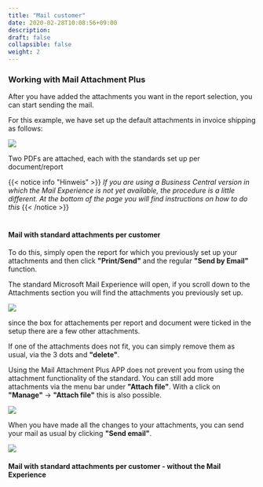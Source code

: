 ```yaml
---
title: "Mail customer"
date: 2020-02-28T10:08:56+09:00
description: 
draft: false
collapsible: false
weight: 2
---
```

### Working with Mail Attachment Plus

After you have added the attachments you want in the report selection, you can start sending the mail.

For this example, we have set up the default attachments in invoice shipping as follows:

![](images/apps/attachmentcustomersetup.PNG)

Two PDFs are attached, each with the standards set up per document/report

{{< notice info "Hinweis" >}}
 _If you are using a Business Central version in which the Mail Experience is not yet available, the procedure is a little different. At the bottom of the page you will find instructions on how to do this_
{{< /notice >}}
#

#### Mail with standard attachments per customer
To do this, simply open the report for which you previously set up your attachments and then click **"Print/Send"** and the regular **"Send by Email"** function.

The standard Microsoft Mail Experience will open, if you scroll down to the Attachments section you will find the attachments you previously set up.

![](images/apps/attachmentdialogcustomer.PNG)

since the box for attachements per report and document were ticked in the setup there are a few other attachments.

If one of the attachments does not fit, you can simply remove them as usual, via the 3 dots and **"delete"**.

Using the Mail Attachment Plus APP does not prevent you from using the attachment functionality of the standard. You can still add more attachments via the menu bar under **"Attach file"**. With a click on **"Manage"** -> **"Attach file"** this is also possible.

![](images/apps/attachmentdialogcustomerchange.PNG)

When you have made all the changes to your attachments, you can send your mail as usual by clicking **"Send email"**.

![](images/apps/attachmentcustomermail.PNG)

#### Mail with standard attachments per customer - without the Mail Experience
